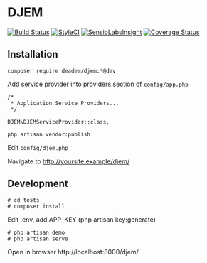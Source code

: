 # DJEM

[![Build Status](https://travis-ci.org/deadem/djem.svg)](https://travis-ci.org/deadem/djem)
[![StyleCI](https://styleci.io/repos/46667003/shield)](https://styleci.io/repos/46667003)
[![SensioLabsInsight](https://insight.sensiolabs.com/projects/4c89d3a5-4837-4433-a4af-2e93e8135698/mini.png)](https://insight.sensiolabs.com/projects/4c89d3a5-4837-4433-a4af-2e93e8135698)
[![Coverage Status](https://coveralls.io/repos/github/deadem/djem/badge.svg)](https://coveralls.io/github/deadem/djem?branch=master)

## Installation
```
composer require deadem/djem:*@dev
```

Add service provider into providers section of ```config/app.php```
```
/*
 * Application Service Providers...
 */

DJEM\DJEMServiceProvider::class,
```

```
php artisan vendor:publish
```
Edit ```config/djem.php```

Navigate to http://yoursite.example/djem/

## Development

```
# cd tests
# composer install
```
Edit .env, add APP_KEY (php artisan key:generate)
```
# php artisan demo
# php artisan serve
```
Open in browser http://localhost:8000/djem/
